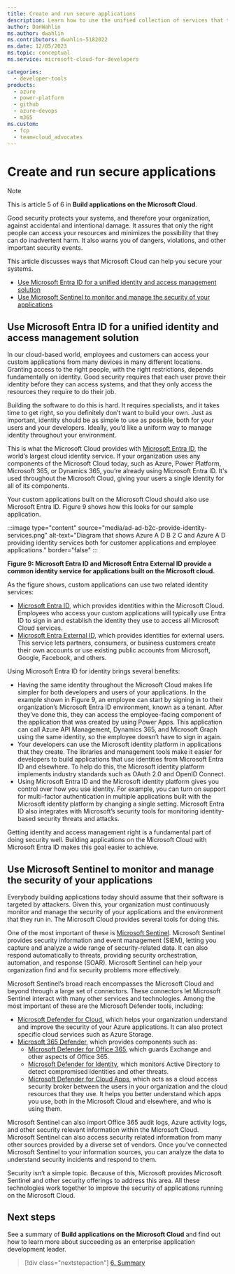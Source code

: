 ```yaml
---
title: Create and run secure applications
description: Learn how to use the unified collection of services that the Microsoft Cloud provides to improve security.
author: DanWahlin
ms.author: dwahlin
ms.contributors: dwahlin-5182022
ms.date: 12/05/2023
ms.topic: conceptual
ms.service: microsoft-cloud-for-developers

categories:
  - developer-tools
products:
  - azure
  - power-platform
  - github
  - azure-devops
  - m365
ms.custom:
  - fcp
  - team=cloud_advocates
---
```


# Create and run secure applications

> [!Note]
> This is article 5 of 6 in **Build applications on the Microsoft Cloud**.

Good security protects your systems, and therefore your organization, against accidental and intentional damage. It assures that only the right people can access your resources and minimizes the possibility that they can do inadvertent harm. It also warns you of dangers, violations, and other important security events.

This article discusses ways that Microsoft Cloud can help you secure your systems.

- [Use Microsoft Entra ID for a unified identity and access management solution](#use-microsoft-entra-id-for-a-unified-identity-and-access-management-solution)
- [Use Microsoft Sentinel to monitor and manage the security of your applications](#use-microsoft-sentinel-to-monitor-and-manage-the-security-of-your-applications)

## Use Microsoft Entra ID for a unified identity and access management solution

In our cloud-based world, employees and customers can access your custom applications from many devices in many different locations. Granting access to the right people, with the right restrictions, depends fundamentally on identity. Good security requires that each user prove their identity before they can access systems, and that they only access the resources they require to do their job.

Building the software to do this is hard. It requires specialists, and it takes time to get right, so you definitely don’t want to build your own. Just as important, identity should be as simple to use as possible, both for your users and your developers. Ideally, you’d like a uniform way to manage identity throughout your environment.

This is what the Microsoft Cloud provides with [Microsoft Entra ID](/entra), the world’s largest cloud identity service. If your organization uses any components of the Microsoft Cloud today, such as Azure, Power Platform, Microsoft 365, or Dynamics 365, you’re already using Microsoft Entra ID. It's used throughout the Microsoft Cloud, giving your users a single identity for all of its components.

Your custom applications built on the Microsoft Cloud should also use Microsoft Entra ID. Figure 9 shows how this looks for our sample application.

:::image type="content" source="media/ad-ad-b2c-provide-identity-services.png" alt-text="Diagram that shows Azure A D B 2 C and Azure A D providing identity services both for customer applications and employee applications." border="false" :::

**Figure 9: Microsoft Entra ID and Microsoft Entra External ID provide a common identity service for applications built on the Microsoft cloud.**

As the figure shows, custom applications can use two related identity services:

- [Microsoft Entra ID](/entra), which provides identities within the Microsoft Cloud. Employees who access your custom applications will typically use Entra ID to sign in and establish the identity they use to access all Microsoft Cloud services.
- [Microsoft Entra External ID](/entra/external-id/external-identities-overview), which provides identities for external users. This service lets partners, consumers, or business customers create their own accounts or use existing public accounts from Microsoft, Google, Facebook, and others.

Using Microsoft Entra ID for identity brings several benefits:

- Having the same identity throughout the Microsoft Cloud makes life simpler for both developers and users of your applications. In the example shown in Figure 9, an employee can start by signing in to their organization’s Microsoft Entra ID environment, known as a tenant. After they’ve done this, they can access the employee-facing component of the application that was created by using Power Apps. This application can call Azure API Management, Dynamics 365, and Microsoft Graph using the same identity, so the employee doesn’t have to sign in again.
- Your developers can use the Microsoft identity platform in applications that they create. The libraries and management tools make it easier for developers to build applications that use identities from Microsoft Entra ID and elsewhere. To help do this, the Microsoft identity platform implements industry standards such as OAuth 2.0 and OpenID Connect.
- Using Microsoft Entra ID and the Microsoft identity platform gives you control over how you use identity. For example, you can turn on support for multi-factor authentication in multiple applications built with the Microsoft identity platform by changing a single setting. Microsoft Entra ID also integrates with Microsoft’s security tools for monitoring identity-based security threats and attacks.

Getting identity and access management right is a fundamental part of doing security well. Building applications on the Microsoft Cloud with Microsoft Entra ID makes this goal easier to achieve.

## Use Microsoft Sentinel to monitor and manage the security of your applications

Everybody building applications today should assume that their software is targeted by attackers. Given this, your organization must continuously monitor and manage the security of your applications and the environment that they run in. The Microsoft Cloud provides several tools for doing this.

One of the most important of these is [Microsoft Sentinel](/azure/sentinel). Microsoft Sentinel provides security information and event management (SIEM), letting you capture and analyze a wide range of security-related data. It can also respond automatically to threats, providing security orchestration, automation, and response (SOAR). Microsoft Sentinel can help your organization find and fix security problems more effectively.

Microsoft Sentinel’s broad reach encompasses the Microsoft Cloud and beyond through a large set of connectors. These connectors let Microsoft Sentinel interact with many other services and technologies. Among the most important of these are the Microsoft Defender tools, including:

- [Microsoft Defender for Cloud](/azure/defender-for-cloud), which helps your organization understand and improve the security of your Azure applications. It can also protect specific cloud services such as Azure Storage.
- [Microsoft 365 Defender](/microsoft-365/security/defender), which provides components such as:
  - [Microsoft Defender for Office 365](/microsoft-365/security/office-365-security), which guards Exchange and other aspects of Office 365.
  - [Microsoft Defender for Identity](/defender-for-identity), which monitors Active Directory to detect compromised identities and other threats.
  - [Microsoft Defender for Cloud Apps](/defender-cloud-apps), which acts as a cloud access security broker between the users in your organization and the cloud resources that they use. It helps you better understand which apps you use, both in the Microsoft Cloud and elsewhere, and who is using them.

Microsoft Sentinel can also import Office 365 audit logs, Azure activity logs, and other security relevant information within the Microsoft Cloud. Microsoft Sentinel can also access security related information from many other sources provided by a diverse set of vendors. Once you’ve connected Microsoft Sentinel to your information sources, you can analyze the data to understand security incidents and respond to them.

Security isn’t a simple topic. Because of this, Microsoft provides Microsoft Sentinel and other security offerings to address this area. All these technologies work together to improve the security of applications running on the Microsoft Cloud.

## Next steps

See a summary of **Build applications on the Microsoft Cloud** and find out how to learn more about succeeding as an enterprise application development leader.

> [!div class="nextstepaction"]
> [6. Summary](summary.md)

